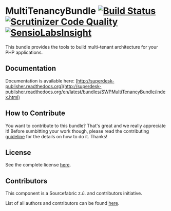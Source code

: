 MultiTenancyBundle [![Build Status](https://travis-ci.org/SuperdeskWebPublisher/SWPMultiTenancyBundle.svg?branch=master)](https://travis-ci.org/SuperdeskWebPublisher/SWPMultiTenancyBundle) [![Scrutinizer Code Quality](https://scrutinizer-ci.com/g/SuperdeskWebPublisher/SWPMultiTenancyBundle/badges/quality-score.png?b=master)](https://scrutinizer-ci.com/g/SuperdeskWebPublisher/SWPMultiTenancyBundle/?branch=master) [![SensioLabsInsight](https://insight.sensiolabs.com/projects/0b3663df-5d53-4cfa-a925-5521e0ff7268/mini.png)](https://insight.sensiolabs.com/projects/0b3663df-5d53-4cfa-a925-5521e0ff7268)
=================

This bundle provides the tools to build multi-tenant architecture for your PHP applications.

Documentation
-------------

Documentation is available here: [http://superdesk-publisher.readthedocs.org](http://superdesk-publisher.readthedocs.org/en/latest/bundles/SWPMultiTenancyBundle/index.html)

How to Contribute
-----------------

You want to contribute to this bundle? That's great and we really appreciate it! 
Before sumbitting your work though, please read the contributing 
[guideline](http://superdesk-publisher.readthedocs.org/en/latest/contributing/index.html) 
for the details on how to do it. Thanks!

License
-------

See the complete license [here](LICENSE.md).

Contributors
------------

This component is a Sourcefabric z.ú. and contributors initiative.

List of all authors and contributors can be found [here](AUTHORS.md).
